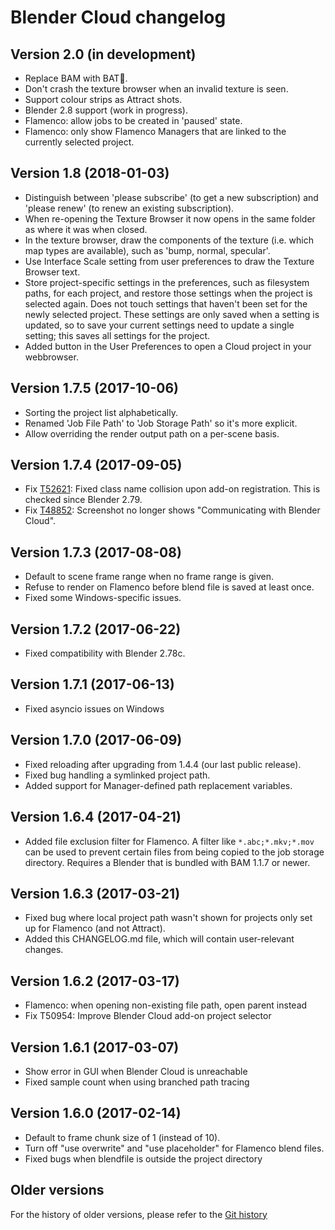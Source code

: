 # Blender Cloud changelog

## Version 2.0 (in development)

- Replace BAM with BAT🦇.
- Don't crash the texture browser when an invalid texture is seen.
- Support colour strips as Attract shots.
- Blender 2.8 support (work in progress).
- Flamenco: allow jobs to be created in 'paused' state.
- Flamenco: only show Flamenco Managers that are linked to the currently selected project.


## Version 1.8 (2018-01-03)

- Distinguish between 'please subscribe' (to get a new subscription) and 'please renew' (to renew an
  existing subscription).
- When re-opening the Texture Browser it now opens in the same folder as where it was when closed.
- In the texture browser, draw the components of the texture (i.e. which map types are available),
  such as 'bump, normal, specular'.
- Use Interface Scale setting from user preferences to draw the Texture Browser text.
- Store project-specific settings in the preferences, such as filesystem paths, for each project,
  and restore those settings when the project is selected again. Does not touch settings that
  haven't been set for the newly selected project. These settings are only saved when a setting
  is updated, so to save your current settings need to update a single setting; this saves all
  settings for the project.
- Added button in the User Preferences to open a Cloud project in your webbrowser.


## Version 1.7.5 (2017-10-06)

- Sorting the project list alphabetically.
- Renamed 'Job File Path' to 'Job Storage Path' so it's more explicit.
- Allow overriding the render output path on a per-scene basis.


## Version 1.7.4 (2017-09-05)

- Fix [T52621](https://developer.blender.org/T52621): Fixed class name collision upon add-on
  registration. This is checked since Blender 2.79.
- Fix [T48852](https://developer.blender.org/T48852): Screenshot no longer shows "Communicating with
  Blender Cloud".


## Version 1.7.3 (2017-08-08)

- Default to scene frame range when no frame range is given.
- Refuse to render on Flamenco before blend file is saved at least once.
- Fixed some Windows-specific issues.


## Version 1.7.2 (2017-06-22)

- Fixed compatibility with Blender 2.78c.


## Version 1.7.1 (2017-06-13)

- Fixed asyncio issues on Windows


## Version 1.7.0 (2017-06-09)

- Fixed reloading after upgrading from 1.4.4 (our last public release).
- Fixed bug handling a symlinked project path.
- Added support for Manager-defined path replacement variables.


## Version 1.6.4 (2017-04-21)

- Added file exclusion filter for Flamenco. A filter like `*.abc;*.mkv;*.mov` can be
  used to prevent certain files from being copied to the job storage directory.
  Requires a Blender that is bundled with BAM 1.1.7 or newer.


## Version 1.6.3 (2017-03-21)

- Fixed bug where local project path wasn't shown for projects only set up for Flamenco
  (and not Attract).
- Added this CHANGELOG.md file, which will contain user-relevant changes.


## Version 1.6.2 (2017-03-17)

- Flamenco: when opening non-existing file path, open parent instead
- Fix T50954: Improve Blender Cloud add-on project selector


## Version 1.6.1 (2017-03-07)

- Show error in GUI when Blender Cloud is unreachable
- Fixed sample count when using branched path tracing


## Version 1.6.0 (2017-02-14)

- Default to frame chunk size of 1 (instead of 10).
- Turn off "use overwrite" and "use placeholder" for Flamenco blend files.
- Fixed bugs when blendfile is outside the project directory


## Older versions

For the history of older versions, please refer to the
[Git history](https://developer.blender.org/diffusion/BCA/)
